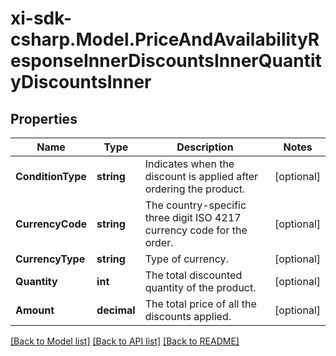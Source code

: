 # xi-sdk-csharp.Model.PriceAndAvailabilityResponseInnerDiscountsInnerQuantityDiscountsInner

## Properties

Name | Type | Description | Notes
------------ | ------------- | ------------- | -------------
**ConditionType** | **string** | Indicates when the discount is applied after ordering the product. | [optional] 
**CurrencyCode** | **string** | The country-specific three digit ISO 4217 currency code for the order. | [optional] 
**CurrencyType** | **string** | Type of currency. | [optional] 
**Quantity** | **int** | The total discounted quantity of the product. | [optional] 
**Amount** | **decimal** | The total price of all the discounts applied. | [optional] 

[[Back to Model list]](../README.md#documentation-for-models) [[Back to API list]](../README.md#documentation-for-api-endpoints) [[Back to README]](../README.md)

